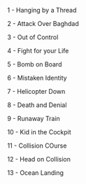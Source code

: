 1 - Hanging by a Thread

2 - Attack Over Baghdad

3 - Out of Control

4 - Fight for your Life

5 - Bomb on Board

6 - Mistaken Identity

7 - Helicopter Down

8 - Death and Denial

9 - Runaway Train

10 - Kid in the Cockpit

11 - Collision COurse

12 - Head on Collision

13 - Ocean Landing

